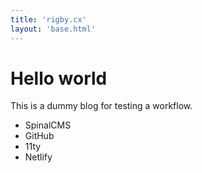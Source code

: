 ```yaml
---
title: 'rigby.cx'
layout: 'base.html'
---
```

# Hello world

This is a dummy blog for testing a workflow.

- SpinalCMS
- GitHub
- 11ty
- Netlify
